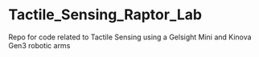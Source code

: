 # Tactile_Sensing_Raptor_Lab
Repo for code related to Tactile Sensing using a Gelsight Mini and Kinova Gen3 robotic arms
